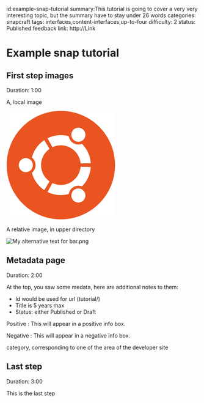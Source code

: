 id:example-snap-tutorial
summary:This tutorial is going to cover a very very interesting topic, but the summary have to stay under 26 words
categories: snapcraft
tags: interfaces,content-interfaces,up-to-four
difficulty: 2
status: Published
feedback link: http://Link

# Example snap tutorial

## First step images
Duration: 1:00

A, local image

![My alternative text for foo](foo.png)

A relative image, in upper directory

![My alternative text for bar.png](bar.png)

## Metadata page
Duration: 2:00

At the top, you saw some medata, here are additional notes to them:
* Id would be used for url (tutorial/<id>)
* Title is 5 years max
* Status: either Published or Draft

Positive
: This will appear in a positive info box.

Negative
: This will appear in a negative info box.

category, corresponding to one of the area of the developer site

## Last step
Duration: 3:00

This is the last step
